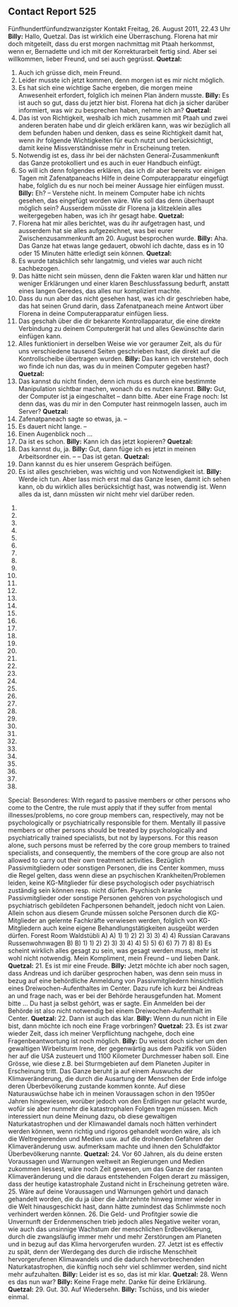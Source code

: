 ## Contact Report 525
Fünfhundertfünfundzwanzigster Kontakt
Freitag, 26. August 2011, 22.43 Uhr
**Billy:**
Hallo, Quetzal. Das ist wirklich eine Überraschung. Florena hat mir doch mitgeteilt, dass du erst morgen nachmittag mit Ptaah herkommst, wenn er, Bernadette und ich mit der Korrekturarbeit fertig sind. Aber sei willkommen, lieber Freund, und sei auch gegrüsst.
**Quetzal:**
1. Auch ich grüsse dich, mein Freund.
2. Leider musste ich jetzt kommen, denn morgen ist es mir nicht möglich.
3. Es hat sich eine wichtige Sache ergeben, die morgen meine Anwesenheit erfordert, folglich ich meinen Plan ändern musste.
**Billy:**
Es ist auch so gut, dass du jetzt hier bist. Florena hat dich ja sicher darüber informiert, was wir zu besprechen haben, nehme ich an?
**Quetzal:**
4. Das ist von Richtigkeit, weshalb ich mich zusammen mit Ptaah und zwei anderen beraten habe und dir gleich erklären kann, was wir bezüglich all dem befunden haben und denken, dass es seine Richtigkeit damit hat, wenn ihr folgende Wichtigkeiten für euch nutzt und berücksichtigt, damit keine Missverständnisse mehr in Erscheinung treten.
5. Notwendig ist es, dass ihr bei der nächsten General-Zusammenkunft das Ganze protokolliert und es auch in euer Handbuch einfügt.
6. So will ich denn folgendes erklären, das ich dir aber bereits vor einigen Tagen mit Zafenatpaneachs Hilfe in deine Computerapparatur eingefügt habe, folglich du es nur noch bei meiner Aussage hier einfügen musst.
**Billy:**
Eh? – Verstehe nicht. In meinem Computer habe ich nichts gesehen, das eingefügt worden wäre. Wie soll das denn überhaupt möglich sein? Ausserdem müsste dir Florena ja klitzeklein alles weitergegeben haben, was ich ihr gesagt habe.
**Quetzal:**
7. Florena hat mir alles berichtet, was du ihr aufgetragen hast, und ausserdem hat sie alles aufgezeichnet, was bei eurer Zwischenzusammenkunft am 20. August besprochen wurde.
**Billy:**
Aha. Das Ganze hat etwas lange gedauert, obwohl ich dachte, dass es in 10 oder 15 Minuten hätte erledigt sein können.
**Quetzal:**
8. Es wurde tatsächlich sehr langatmig, und vieles war auch nicht sachbezogen.
9. Das hätte nicht sein müssen, denn die Fakten waren klar und hätten nur weniger Erklärungen und einer klaren Beschlussfassung bedurft, anstatt eines langen Geredes, das alles nur kompliziert machte.
10. Dass du nun aber das nicht gesehen hast, was ich dir geschrieben habe, das hat seinen Grund darin, dass Zafenatpaneach meine Antwort über Florena in deine Computerapparatur einfügen liess.
11. Das geschah über die dir bekannte Kontrollapparatur, die eine direkte Verbindung zu deinem Computergerät hat und alles Gewünschte darin einfügen kann.
12. Alles funktioniert in derselben Weise wie vor geraumer Zeit, als du für uns verschiedene tausend Seiten geschrieben hast, die direkt auf die Kontrollscheibe übertragen wurden.
**Billy:**
Das kann ich verstehen, doch wo finde ich nun das, was du in meinen Computer gegeben hast?
**Quetzal:**
13. Das kannst du nicht finden, denn ich muss es durch eine bestimmte Manipulation sichtbar machen, wonach du es nutzen kannst.
**Billy:**
Gut, der Computer ist ja eingeschaltet – dann bitte. Aber eine Frage noch: Ist denn das, was du mir in den Computer hast reinmogeln lassen, auch im Server?
**Quetzal:**
14. Zafenatpaneach sagte so etwas, ja. –
15. Es dauert nicht lange. –
16. Einen Augenblick noch …
17. Da ist es schon.
**Billy:**
Kann ich das jetzt kopieren?
**Quetzal:**
18. Das kannst du, ja.
**Billy:**
Gut, dann füge ich es jetzt in meinen Arbeitsordner ein. – – Das ist getan.
**Quetzal:**
19. Dann kannst du es hier unserem Gespräch beifügen.
20. Es ist alles geschrieben, was wichtig und von Notwendigkeit ist.
**Billy:**
Werde ich tun. Aber lass mich erst mal das Ganze lesen, damit ich sehen kann, ob du wirklich alles berücksichtigt hast, was notwendig ist. Wenn alles da ist, dann müssten wir nicht mehr viel darüber reden.
1)
1)
2)
2)
3)
3)
4)
4)
5)
5)
6)
6)
7)
7)
8)
8)
9)
9)
10)
10)
11)
11)
12)
12)
13)
13)
14)
14)
15)
15)
1)
1)
2)
2)
3)
3)
16)
16)
Special:
Besonderes:
With regard to passive members or other persons who come to the Centre, the rule must apply that if they suffer from mental illnesses/problems, no core group members can, respectively, may not be psychologically or psychiatrically responsible for them. Mentally ill passive members or other persons should be treated by psychologically and psychiatrically trained specialists, but not by laypersons. For this reason alone, such persons must be referred by the core group members to trained specialists, and consequently, the members of the core group are also not allowed to carry out their own treatment activities.
Bezüglich Passivmitgliedern oder sonstigen Personen, die ins Center kommen, muss die Regel gelten, dass wenn diese an psychischen Krankheiten/Problemen leiden, keine KG-Mitglieder für diese psychologisch oder psychiatrisch zuständig sein können resp. nicht dürfen. Psychisch kranke Passivmitglieder oder sonstige Personen gehören von psychologisch und psychiatrisch gebildeten Fachpersonen behandelt, jedoch nicht von Laien. Allein schon aus diesem Grunde müssen solche Personen durch die KG-Mitglieder an gelernte Fachkräfte verwiesen werden, folglich von KG-Mitgliedern auch keine eigene Behandlungstätigkeiten ausgeübt werden dürfen.
Forest Room
Waldstübli
A)
A)
1)
1)
2)
2)
3)
3)
4)
4)
Russian Caravans
Russenwohnwagen
B)
B)
1)
1)
2)
2)
3)
3)
4)
4)
5)
5)
6)
6)
7)
7)
8)
8)
Es scheint wirklich alles gesagt zu sein, was gesagt werden muss, mehr ist wohl nicht notwendig. Mein Kompliment, mein Freund – und lieben Dank.
**Quetzal:**
21. Es ist mir eine Freude.
**Billy:**
Jetzt möchte ich aber noch sagen, dass Andreas und ich darüber gesprochen haben, was denn sein muss in bezug auf eine behördliche Anmeldung von Passivmitgliedern hinsichtlich eines Dreiwochen-Aufenthaltes im Center. Dazu rufe ich kurz bei Andreas an und frage nach, was er bei der Behörde herausgefunden hat. Moment bitte …
Du hast ja selbst gehört, was er sagte. Ein Anmelden bei der Behörde ist also nicht notwendig bei einem Dreiwochen-Aufenthalt im Center.
**Quetzal:**
22. Dann ist auch das klar.
**Billy:**
Wenn du nun nicht in Eile bist, dann möchte ich noch eine Frage vorbringen?
**Quetzal:**
23. Es ist zwar wieder Zeit, dass ich meiner Verpflichtung nachgehe, doch eine Fragenbeantwortung ist noch möglich.
**Billy:**
Du weisst doch sicher um den gewaltigen Wirbelsturm Irene, der gegenwärtig aus dem Pazifik von Süden her auf die USA zusteuert und 1100 Kilometer Durchmesser haben soll. Eine Grösse, wie diese z.B. bei Sturmgebieten auf dem Planeten Jupiter in Erscheinung tritt. Das Ganze beruht ja auf einem Auswuchs der Klimaveränderung, die durch die Ausartung der Menschen der Erde infolge deren Überbevölkerung zustande kommen konnte. Auf diese Naturauswüchse habe ich in meinen Voraussagen schon in den 1950er Jahren hingewiesen, worüber jedoch von den Erdlingen nur gelacht wurde, wofür sie aber nunmehr die katastrophalen Folgen tragen müssen. Mich interessiert nun deine Meinung dazu, ob diese gewaltigen Naturkatastrophen und der Klimawandel damals noch hätten verhindert werden können, wenn richtig und rigoros gehandelt worden wäre, als ich die Weltregierenden und Medien usw. auf die drohenden Gefahren der Klimaveränderung usw. aufmerksam machte und ihnen den Schuldfaktor Überbevölkerung nannte.
**Quetzal:**
24. Vor 60 Jahren, als du deine ersten Voraussagen und Warnungen weltweit an Regierungen und Medien zukommen liessest, wäre noch Zeit gewesen, um das Ganze der rasanten Klimaveränderung und die daraus entstehenden Folgen derart zu mässigen, dass der heutige katastrophale Zustand nicht in Erscheinung getreten wäre.
25. Wäre auf deine Voraussagen und Warnungen gehört und danach gehandelt worden, die du ja über die Jahrzehnte hinweg immer wieder in die Welt hinausgeschickt hast, dann hätte zumindest das Schlimmste noch verhindert werden können.
26. Die Geld- und Profitgier sowie die Unvernunft der Erdenmenschen trieb jedoch alles Negative weiter voran, wie auch das unsinnige Wachstum der menschlichen Erdbevölkerung, durch die zwangsläufig immer mehr und mehr Zerstörungen am Planeten und in bezug auf das Klima hervorgerufen wurden.
27. Jetzt ist es effectiv zu spät, denn der Werdegang des durch die irdische Menschheit hervorgerufenen Klimawandels und die dadurch hervorbrechenden Naturkatastrophen, die künftig noch sehr viel schlimmer werden, sind nicht mehr aufzuhalten.
**Billy:**
Leider ist es so, das ist mir klar.
**Quetzal:**
28. Wenn es das nun war?
**Billy:**
Keine Frage mehr. Danke für deine Erklärung.
**Quetzal:**
29. Gut.
30. Auf Wiedersehn.
**Billy:**
Tschüss, und bis wieder einmal.
